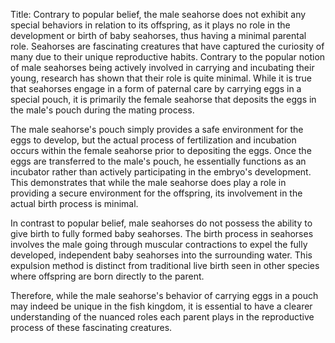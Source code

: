 Title: Contrary to popular belief, the male seahorse does not exhibit any special behaviors in relation to its offspring, as it plays no role in the development or birth of baby seahorses, thus having a minimal parental role.
Seahorses are fascinating creatures that have captured the curiosity of many due to their unique reproductive habits. Contrary to the popular notion of male seahorses being actively involved in carrying and incubating their young, research has shown that their role is quite minimal. While it is true that seahorses engage in a form of paternal care by carrying eggs in a special pouch, it is primarily the female seahorse that deposits the eggs in the male's pouch during the mating process.

The male seahorse's pouch simply provides a safe environment for the eggs to develop, but the actual process of fertilization and incubation occurs within the female seahorse prior to depositing the eggs. Once the eggs are transferred to the male's pouch, he essentially functions as an incubator rather than actively participating in the embryo's development. This demonstrates that while the male seahorse does play a role in providing a secure environment for the offspring, its involvement in the actual birth process is minimal.

In contrast to popular belief, male seahorses do not possess the ability to give birth to fully formed baby seahorses. The birth process in seahorses involves the male going through muscular contractions to expel the fully developed, independent baby seahorses into the surrounding water. This expulsion method is distinct from traditional live birth seen in other species where offspring are born directly to the parent.

Therefore, while the male seahorse's behavior of carrying eggs in a pouch may indeed be unique in the fish kingdom, it is essential to have a clearer understanding of the nuanced roles each parent plays in the reproductive process of these fascinating creatures.